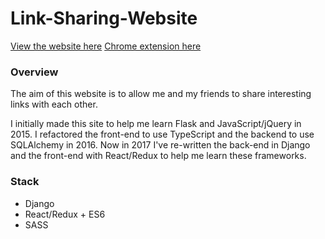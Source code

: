 # Link-Sharing-Website

[View the website here](http://www.mattslinks.xyz)
[Chrome extension here](https://chrome.google.com/webstore/detail/links-extension/chmkjcclapmegbepeppolbplakjmjial)


### Overview
The aim of this website is to allow me and my friends to share interesting links with each other. 

I initially made this site to help me learn Flask and JavaScript/jQuery in 2015.
I refactored the front-end to use TypeScript and the backend to use SQLAlchemy in 2016.
Now in 2017 I've re-written the back-end in Django and the front-end with React/Redux to help me learn these frameworks.
  
### Stack
* Django
* React/Redux + ES6
* SASS
